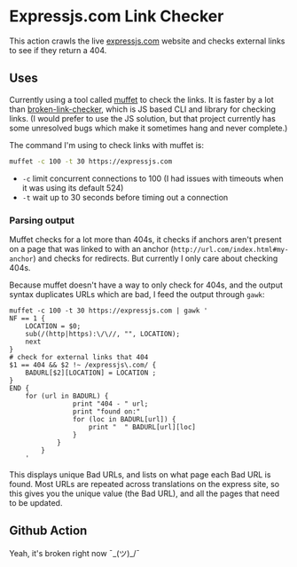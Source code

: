 # Expressjs.com Link Checker

This action crawls the live [expressjs.com](https://expressjs.com) website and checks external links to see if they return a 404.

## Uses

Currently using a tool called [muffet](https://github.com/raviqqe/muffet) to check the links. It is faster by a lot than [broken-link-checker](https://github.com/stevenvachon/broken-link-checker), which is JS based CLI and library for checking links. (I would prefer to use the JS solution, but that project currently has some unresolved bugs which make it sometimes hang and never complete.)

The command I'm using to check links with muffet is:

```sh
muffet -c 100 -t 30 https://expressjs.com
```

- `-c` limit concurrent connections to 100 (I had issues with timeouts when it was using its default 524)
- `-t` wait up to 30 seconds before timing out a connection

### Parsing output

Muffet checks for a lot more than 404s, it checks if anchors aren't present on a page that was linked to with an anchor (`http://url.com/index.html#my-anchor`) and checks for redirects. But currently I only care about checking 404s.

Because muffet doesn't have a way to only check for 404s, and the output syntax duplicates URLs which are bad, I feed the output through `gawk`:

```
muffet -c 100 -t 30 https://expressjs.com | gawk '
NF == 1 {
	LOCATION = $0;
	sub(/(http|https):\/\//, "", LOCATION);
	next
}
# check for external links that 404
$1 == 404 && $2 !~ /expressjs\.com/ {
	BADURL[$2][LOCATION] = LOCATION ;
}
END {
	for (url in BADURL) {
				print "404 - " url;
				print "found on:"
				for (loc in BADURL[url]) {
					print "  " BADURL[url][loc]
				}
			}
		}
	'
```

This displays unique Bad URLs, and lists on what page each Bad URL is found. Most URLs are repeated across translations on the express site, so this gives you the unique value (the Bad URL), and all the pages that need to be updated.

## Github Action

Yeah, it's broken right now ¯\_(ツ)\_/¯
